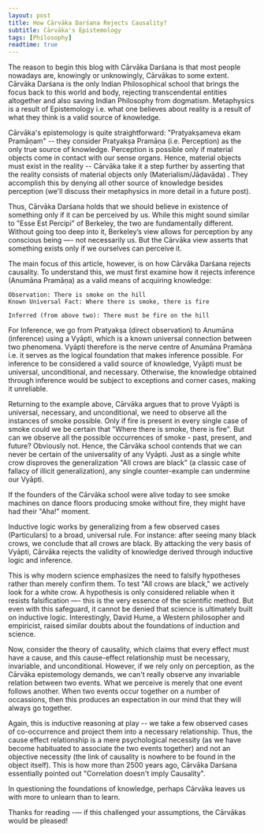 ```yaml
---
layout: post
title: How Cārvāka Darśana Rejects Causality?
subtitle: Cārvāka's Epistemology
tags: [Philosophy]
readtime: true
---
```


The reason to begin this blog with Cārvāka Darśana is that most people nowadays are, knowingly or unknowingly, Cārvākas to some extent. Cārvāka Darśana is the only Indian Philosophical school that brings the focus back to this world and body, rejecting transcendental entities altogether and also saving Indian Philosophy from dogmatism. Metaphysics is a result of Epistemology i.e. what one believes about reality is a result of what they think is a valid source of knowledge.

Cārvāka's epistemology is quite straightforward: "Pratyakṣameva ekam Pramāṇam" -- they consider Pratyakṣa Pramāṇa (i.e. Perception) as the only true source of knowledge. Perception is possible only if material objects come in contact with our sense organs.  Hence, material objects must exist in the reality -- Cārvāka take it a step further by asserting that the reality consists of material objects only (Materialism/Jāḍavāda) . They accomplish this by denying all other source of knowledge besides perception (we'll discuss their metaphysics in more detail in a future post). 

Thus, Cārvāka Darśana holds that we should believe in existence of something only if it can be perceived by us. While this might sound similar to "Esse Est Percipi" of Berkeley, the two are fundamentally different. Without going too deep into it, Berkeley’s view allows for perception by any conscious being —- not necessarily us. But the Cārvāka view asserts that something exists only if we ourselves can perceive it.

The main focus of this article, however, is on how Cārvāka Darśana rejects causality. To understand this, we must first examine how it rejects inference (Anumāna Pramāṇa) as a valid means of acquiring knowledge:

```
Observation: There is smoke on the hill
Known Universal Fact: Where there is smoke, there is fire

Inferred (from above two): There must be fire on the hill
```

For Inference, we go from Pratyakṣa (direct observation) to Anumāna (inference) using a Vyāpti, which is a known universal connection between two phenomena. Vyāpti therefore is the nerve centre of Anumāna Pramāṇa i.e. it serves as the logical foundation that makes inference possible. For inference to be considered a valid source of knowledge, Vyāpti must be universal, unconditional, and necessary. Otherwise, the knowledge obtained through inference would be subject to exceptions and corner cases, making it unreliable.

Returning to the example above, Cārvāka argues that to prove Vyāpti is universal, necessary, and unconditional, we need to observe all the instances of smoke possible. Only if fire is present in every single case of smoke could we be certain that "Where there is smoke, there is fire". But can we observe all the possible occurrences of smoke - past, present, and future? Obviously not. Hence, the Cārvāka school contends that we can never be certain of the universality of any Vyāpti. Just as a single white crow disproves the generalization "All crows are black" (a classic case of fallacy of illicit generalization), any single counter-example can undermine our Vyāpti. 

If the founders of the Cārvāka school were alive today to see smoke machines on dance floors producing smoke without fire, they might have had their "Aha!" moment.

Inductive logic works by generalizing from a few observed cases (Particulars) to a broad, universal rule. For instance: after seeing many black crows, we conclude that all crows are black. By attacking the very basis of Vyāpti, Cārvāka rejects the validity of knowledge derived through inductive logic and inference.

This is why modern science emphasizes the need to falsify hypotheses rather than merely confirm them. To test "All crows are black," we actively look for a white crow. A hypothesis is only considered reliable when it resists falsification —- this is the very essence of the scientific method. But even with this safeguard, it cannot be denied that science is ultimately built on inductive logic. Interestingly, David Hume, a Western philosopher and empiricist, raised similar doubts about the foundations of induction and science.

Now, consider the theory of causality, which claims that every effect must have a cause, and this cause-effect relationship must be necessary, invariable, and unconditional. However, if we rely only on perception, as the Cārvāka epistemology demands, we can't really observe any invariable relation between two events. What we perceive is merely that one event follows another. When two events occur together on a number of occassions, then this produces an expectation in our mind that they will always go together. 

Again, this is inductive reasoning at play -- we take a few observed cases of co-occurrence and project them into a necessary relationship. Thus, the cause effect relationship is a mere psychological necessity (as we have become habituated to associate the two events together) and not an objective necessity (the link of causality is nowhere to be found in the object itself). This is how more than 2500 years ago, Cārvāka Darśana essentially pointed out "Correlation doesn't imply Causality".

In questioning the foundations of knowledge, perhaps Cārvāka leaves us with more to unlearn than to learn.

Thanks for reading -— if this challenged your assumptions, the Cārvākas would be pleased!
